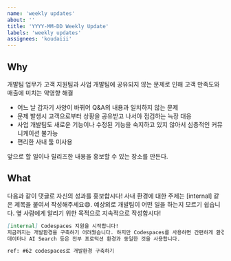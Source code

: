 ```yaml
---
name: 'weekly updates'
about: ''
title: 'YYYY-MM-DD Weekly Update'
labels: 'weekly updates'
assignees: 'koudaiii'
---
```

## Why

개발팀 업무가 고객 지원팀과 사업 개발팀에 공유되지 않는 문제로 인해 고객 만족도와 매출에 미치는 악영향 해결

- 어느 날 갑자기 사양이 바뀌어 Q&A의 내용과 일치하지 않는 문제
- 문제 발생시 고객으로부터 상황을 공유받고 나서야 점검하는 늑장 대응
- 사업 개발팀도 새로운 기능이나 수정된 기능을 숙지하고 있지 않아서 심층적인 커뮤니케이션 불가능
- 편리한 사내 툴 미사용

앞으로 할 일이나 릴리즈한 내용을 홍보할 수 있는 장소를 만든다.

## What

다음과 같이 댓글로 자신의 성과를 홍보합시다!
사내 환경에 대한 주제는 [internal] 같은 제목을 붙여서 작성해주세요😄.
예상외로 개발팀이 어떤 일을 하는지 모르기 쉽습니다. 옆 사람에게 알리기 위한 목적으로 지속적으로 작성합시다!

```markdown
[internal] Codespaces 지원을 시작합니다!
지금까지는 개발환경을 구축하기 어려웠습니다. 하지만 Codespaces를 사용하면 간편하게 환경을 설정하고 개발을 시작할 수 있습니다.
데이터나 AI Search 등은 전부 프로덕션 환경과 동일한 것을 사용합니다.

ref: #62 codespaces로 개발환경 구축하기
```
